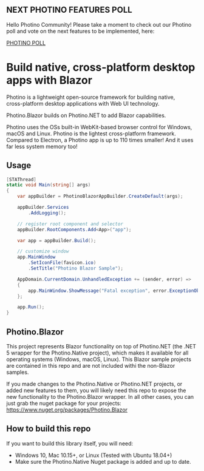 ## <span>NEXT PHOTINO FEATURES POLL</span>

Hello Photino Community! Please take a moment to check out our Photino poll and vote on the next features to be implemented, here:

[PHOTINO POLL](https://github.com/tryphotino/photino.NET/discussions/117)

# Build native, cross-platform desktop apps with Blazor

Photino is a lightweight open-source framework for building native,  
cross-platform desktop applications with Web UI technology.

Photino.Blazor builds on <span>Photino.</span>NET to add Blazor capabilities.

Photino uses the OSs built-in WebKit-based browser control for Windows, macOS and Linux.
Photino is the lightest cross-platform framework. Compared to Electron, a Photino app is up to 110 times smaller! And it uses far less system memory too!

## Usage

```C#
[STAThread]
static void Main(string[] args)
{
	var appBuilder = PhotinoBlazorAppBuilder.CreateDefault(args);

	appBuilder.Services
		.AddLogging();

	// register root component and selector
	appBuilder.RootComponents.Add<App>("app");

	var app = appBuilder.Build();

	// customize window
	app.MainWindow
	    .SetIconFile(favicon.ico)
		.SetTitle("Photino Blazor Sample");

	AppDomain.CurrentDomain.UnhandledException += (sender, error) =>
	{
		app.MainWindow.ShowMessage("Fatal exception", error.ExceptionObject.ToString());
	};

	app.Run();
}
```

## Photino.Blazor

This project represents Blazor functionality on top of <span>Photino.</span>NET (the .NET 5 wrapper for the Photino.Native project), which makes it available for all operating systems (Windows, macOS, Linux).
This Blazor sample projects are contained in this repo and are not included withi the non-Blazor samples.

If you made changes to the Photino.Native or <span>Photino.</span>NET projects, or added new features to them, you will likely need this repo to expose the new functionality to the Photino.Blazor wrapper.
In all other cases, you can just grab the nuget package for your projects:
https://www.nuget.org/packages/Photino.Blazor

## How to build this repo

If you want to build this library itself, you will need:

-   Windows 10, Mac 10.15+, or Linux (Tested with Ubuntu 18.04+)
-   Make sure the Photino.Native Nuget package is added and up to date.
